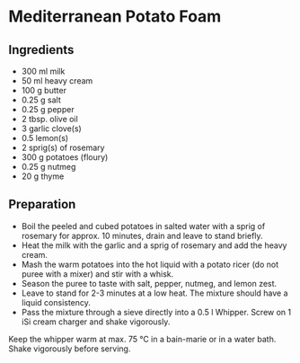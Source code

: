 Mediterranean Potato Foam
=========================

Ingredients
-----------

* 300 ml milk
* 50 ml heavy cream
* 100 g butter
* 0.25 g salt
* 0.25 g pepper
* 2 tbsp. olive oil
* 3 garlic clove(s)
* 0.5 lemon(s)
* 2 sprig(s) of rosemary
* 300 g potatoes (floury)
* 0.25 g nutmeg
* 20 g thyme

Preparation
-----------

* Boil the peeled and cubed potatoes in salted water with a sprig of rosemary for approx. 10 minutes, drain and leave to stand briefly.
* Heat the milk with the garlic and a sprig of rosemary and add the heavy cream.
* Mash the warm potatoes into the hot liquid with a potato ricer (do not puree with a mixer) and stir with a whisk.
* Season the puree to taste with salt, pepper, nutmeg, and lemon zest.
* Leave to stand for 2-3 minutes at a low heat. The mixture should have a liquid consistency.
* Pass the mixture through a sieve directly into a 0.5 l Whipper. Screw on 1 iSi cream charger and shake vigorously.

Keep the whipper warm at max. 75 °C in a bain-marie or in a water bath. Shake vigorously before serving.